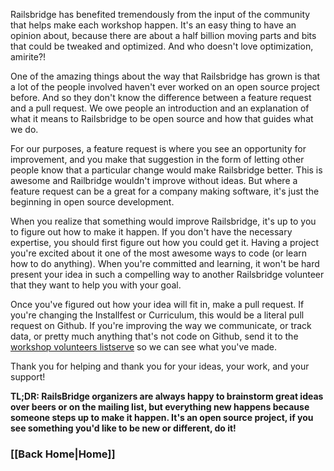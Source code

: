 Railsbridge has benefited tremendously from the input of the community that helps make each workshop happen. It's an easy thing to have an opinion about, because there are about a half billion moving parts and bits that could be tweaked and optimized. And who doesn't love optimization, amirite?!

One of the amazing things about the way that Railsbridge has grown is that a lot of the people involved haven't ever worked on an open source project before. And so they don't know the difference between a feature request and a pull request. We owe people an introduction and an explanation of what it means to Railsbridge to be open source and how that guides what we do. 

For our purposes, a feature request is where you see an opportunity for improvement, and you make that suggestion in the form of letting other people know that a particular change would make Railsbridge better. This is awesome and Railbridge wouldn't improve without ideas. But where a feature request can be a great for a company making software, it's just the beginning in open source development. 

When you realize that something would improve Railsbridge, it's up to you to figure out how to make it happen. If you don't have the necessary expertise,  you should first figure out how you could get it. Having a project you're excited about it one of the most awesome ways to code (or learn how to do anything). When you're committed and learning, it won't be hard present your idea in such a compelling way to another Railsbridge volunteer that they want to help you with your goal. 

Once you've figured out how your idea will fit in, make a pull request. If you're changing the Installfest or Curriculum, this would be a literal pull request on Github. If you're improving the way we communicate, or track data, or pretty much anything that's not code on Github, send it to the [workshop volunteers listserve](https://groups.google.com/forum/#!forum/railsbridge-workshops) so we can see what you've made. 

Thank you for helping and thank you for your ideas, your work, and your support!

**TL;DR: RailsBridge organizers are always happy to brainstorm great ideas over beers or on the mailing list, but everything new happens because someone steps up to make it happen. It's an open source project, if you see something you'd like to be new or different, do it!**

### [[Back Home|Home]]